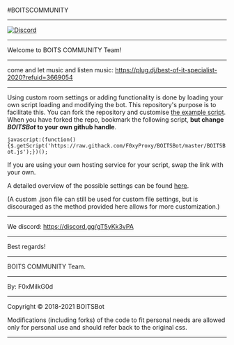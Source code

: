 #BOITSCOMMUNITY
___________________________________________________________________________________________________________________________________
[![Discord](https://img.shields.io/discord/450685330887016451.svg)](https://discord.gg/gT5yKk3vPA)
___________________________________________________________________________________________________________________________________
Welcome to BOITS COMMUNITY Team!
___________________________________________________________________________________________________________________________________
come and let music and listen music: https://plug.dj/best-of-it-specialist-2020?refuid=3669054
___________________________________________________________________________________________________________________________________
Using custom room settings or adding functionality is done by loading your own script loading and modifying the bot.
This repository's purpose is to facilitate this. You can fork the repository and customise [the example script](https://github.com/F0xyProxy/BOITSBot/blob/master/BOITSBot.js).
When you have forked the repo, bookmark the following script, __but change _BOITSBot_ to your own github handle__.

`javascript:(function(){$.getScript('https://raw.githack.com/F0xyProxy/BOITSBot/master/BOITSBot.js');})();`

If you are using your own hosting service for your script, swap the link with your own.

A detailed overview of the possible settings can be found [here](https://github.com/F0xyProxy/BOITSBot/blob/master/settingsOverview.md).

(A custom .json file can still be used for custom file settings, but is discouraged as the method provided here allows for more customization.)
___________________________________________________________________________________________________________________________________
We discord: https://discord.gg/gT5yKk3vPA
___________________________________________________________________________________________________________________________________
Best regards!
___________________________________________________________________________________________________________________________________
BOITS COMMUNITY Team.
___________________________________________________________________________________________________________________________________
By: F0xMilkG0d
___________________________________________________________________________________________________________________________________
Copyright © 2018-2021 BOITSBot

Modifications (including forks) of the code to fit personal needs are allowed only for personal use and should refer back to the original css.
___________________________________________________________________________________________________________________________________
